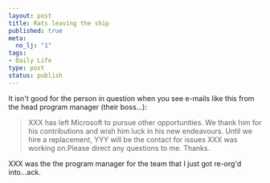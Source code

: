 ```yaml
--- 
layout: post
title: Rats leaving the ship
published: true
meta: 
  no_lj: "1"
tags: 
- Daily Life
type: post
status: publish
---
```

It isn't good for the person in question when you see e-mails like this from the head program manager (their boss...):
<blockquote>XXX has left Microsoft to pursue other opportunities. We thank him for his contributions and wish him luck in his new endeavours. Until we hire a replacement, YYY will be the contact for issues XXX was working on.Please direct any questions to me.
Thanks.</blockquote>
XXX was the the program manager for the team that I just got re-org'd into...ack.
